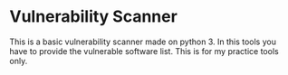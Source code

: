 # Vulnerability Scanner 

This is a basic vulnerability scanner made on python 3.
In this tools you have to provide the vulnerable software list.
This is for my practice tools only.